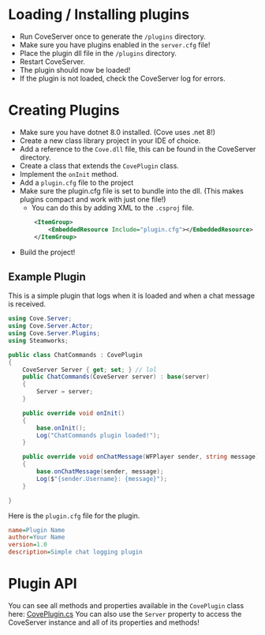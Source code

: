 # Loading / Installing plugins

- Run CoveServer once to generate the `/plugins` directory.
- Make sure you have plugins enabled in the `server.cfg` file!
- Place the plugin dll file in the `/plugins` directory.
- Restart CoveServer.
- The plugin should now be loaded!
- If the plugin is not loaded, check the CoveServer log for errors.

# Creating Plugins
- Make sure you have dotnet 8.0 installed. (Cove uses .net 8!)
- Create a new class library project in your IDE of choice.
- Add a reference to the `Cove.dll` file, this can be found in the CoveServer directory.
- Create a class that extends the `CovePlugin` class.
- Implement the `onInit` method.
- Add a `plugin.cfg` file to the project
- Make sure the plugin.cfg file is set to bundle into the dll. (This makes plugins compact and work with just one file!)
	- You can do this by adding XML to the `.csproj` file.
	```xml
		<ItemGroup>
			<EmbeddedResource Include="plugin.cfg"></EmbeddedResource>
		</ItemGroup>
	```
- Build the project!

## Example Plugin
This is a simple plugin that logs when it is loaded and when a chat message is received.
```csharp
using Cove.Server;
using Cove.Server.Actor;
using Cove.Server.Plugins;
using Steamworks;

public class ChatCommands : CovePlugin
{
    CoveServer Server { get; set; } // lol
    public ChatCommands(CoveServer server) : base(server)
    {
        Server = server;
    }

    public override void onInit()
    {
        base.onInit();
        Log("ChatCommands plugin loaded!");
    }

    public override void onChatMessage(WFPlayer sender, string message)
    {
        base.onChatMessage(sender, message);
        Log($"{sender.Username}: {message}");
    }

}
```

Here is the `plugin.cfg` file for the plugin.
```cfg
name=Plugin Name
author=Your Name
version=1.0
description=Simple chat logging plugin
```

# Plugin API
You can see all methods and properties available in the `CovePlugin` class here: [CovePlugin.cs](https://github.com/DrMeepso/WebFishingCove/blob/main/Cove/Server/Plugins/CovePlugin.cs)
You can also use the `Server` property to access the CoveServer instance and all of its properties and methods!